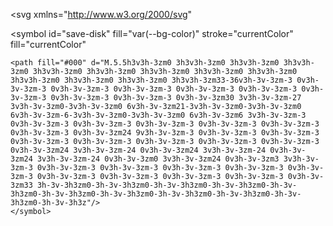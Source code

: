 <!-- <svg xmlns="http://www.w3.org/2000/svg">
    <symbol id="save-disk" fill="#fff">
      <path fill="currentColor" d="M0 0h1.615v1.615H0zm0 1.615h1.615V3.23H0zm0 1.616h1.615v1.615H0zm0 1.615h1.615v1.615H0zm0 1.615h1.615v1.615H0zm0 1.616h1.615v1.615H0zm0 1.615h1.615v1.615H0zm0 1.616h1.615v1.615H0zm0 1.615h1.615v1.615H0zm0 1.616h1.615v1.615H0zm0 1.615h1.615v1.615H0zm0 1.615h1.615v1.615H0zm0 1.616h1.615V21H0zM17.77 0v1.615h-1.616V0zm-1.616 0v1.615h-1.615V0zm-1.615 0v1.615h-1.615V0zm-1.616 0v1.615h-1.615V0zm-1.615 0v1.615H9.693V0zM9.692 0v1.615H8.077V0zM8.077 0v1.615H6.462V0zM6.462 0v1.615H4.847V0zM4.846 0v1.615H3.231V0zM3.23 0v1.615H1.617V0zm16.155 1.616V3.23H17.77V1.616zM4.846 3.23v1.616H3.231V3.23zm0-1.615V3.23H3.231V1.615zm0 3.231v1.615H3.231V4.846zm11.308-1.615v1.615h-1.615V3.231zm0-1.616V3.23h-1.615V1.615zm0 3.231v1.615h-1.615V4.846zM12.923 3.23v1.616h-1.615V3.23zm0-1.615V3.23h-1.615V1.615zm0 3.231v1.615h-1.615V4.846zm3.231 1.616v1.615H14.54V6.462zm-1.615 0v1.615h-1.615V6.462zm-1.615-.001v1.615h-1.615V6.461zm-1.616.001v1.615H9.693V6.462zm-1.615-.001v1.615H8.078V6.461zm-1.616.001v1.615H6.462V6.462zm-1.615 0v1.615H4.847V6.462zm-1.615-.001v1.615H3.232V6.461zm12.922 4.846v1.615h-1.615v-1.615zm-1.616.001v1.615h-1.615v-1.615z"/>
      <path fill="currentColor" d="M14.538 11.308v1.615h-1.615v-1.615zm-1.615-.001v1.615h-1.615v-1.615zm-1.616.001v1.615H9.692v-1.615zm-1.615-.001v1.615H8.077v-1.615zm-1.616.001v1.615H6.461v-1.615zm-1.615 0v1.615H4.846v-1.615zm-1.615-.001v1.615H3.23v-1.615zm12.924 1.616v1.615h-1.616v-1.615zm-12.924 0v1.615H3.231v-1.615z"/>
      <path fill="currentColor" d="M17.769 14.538v1.615h-1.615v-1.615zm-12.923 0v1.615H3.23v-1.615zm12.924 1.615v1.615h-1.616v-1.615zm-12.924.001v1.615H3.231v-1.615zm0 1.615v1.615H3.231v-1.615zm12.924 0v1.615h-1.616v-1.615zm1.614 1.616V21H17.77v-1.615zm-1.614-.001V21h-1.616v-1.615zm-1.616.001V21h-1.615v-1.615zm-1.616 0V21h-1.615v-1.615zm-1.615 0V21h-1.615v-1.615zm-1.616 0V21H9.692v-1.615zm-1.615 0V21H8.077v-1.615zm-1.615 0V21H6.462v-1.615zm-1.616 0V21H4.846v-1.615zm-1.615 0V21H3.231v-1.615zm-1.616 0V21H1.617v-1.615zM21 21h-1.615v-1.615H21zm0-1.615h-1.615V17.77H21zm0-1.616h-1.615v-1.615H21zm0-1.615h-1.615v-1.615H21zm0-1.616h-1.615v-1.615H21zm0-1.615h-1.615v-1.615H21zm0-1.616h-1.615V9.692H21z"/>
      <path fill="currentColor" d="M21 9.693h-1.615V8.078H21zm0-1.616h-1.615V6.462H21zm0-1.615h-1.615V4.847H21zm0-1.616h-1.615V3.231H21z"/>
    </symbol>
</svg>  -->

<!-- <svg xmlns="http://www.w3.org/2000/svg" fill="none" viewBox="0 0 40 40">
    <symbol id="save-disk" fill="">
    <path fill="#000" d="M.5.5h3v3h-3zm0 3h3v3h-3zm0 3h3v3h-3zm0 3h3v3h-3zm0 3h3v3h-3zm0 3h3v3h-3zm0 3h3v3h-3zm0 3h3v3h-3zm0 3h3v3h-3zm0 3h3v3h-3zm0 3h3v3h-3zm0 3h3v3h-3zm0 3h3v3h-3zm33-36v3h-3v-3zm-3 0v3h-3v-3zm-3 0v3h-3v-3zm-3 0v3h-3v-3zm-3 0v3h-3v-3zm-3 0v3h-3v-3zm-3 0v3h-3v-3zm-3 0v3h-3v-3zm-3 0v3h-3v-3zm-3 0v3h-3v-3zm30 3v3h-3v-3zm-27 3v3h-3v-3zm0-3v3h-3v-3zm0 6v3h-3v-3zm21-3v3h-3v-3zm0-3v3h-3v-3zm0 6v3h-3v-3zm-6-3v3h-3v-3zm0-3v3h-3v-3zm0 6v3h-3v-3zm6 3v3h-3v-3zm-3 0v3h-3v-3zm-3 0v3h-3v-3zm-3 0v3h-3v-3zm-3 0v3h-3v-3zm-3 0v3h-3v-3zm-3 0v3h-3v-3zm-3 0v3h-3v-3zm24 9v3h-3v-3zm-3 0v3h-3v-3zm-3 0v3h-3v-3zm-3 0v3h-3v-3zm-3 0v3h-3v-3zm-3 0v3h-3v-3zm-3 0v3h-3v-3zm-3 0v3h-3v-3zm-3 0v3h-3v-3zm24 3v3h-3v-3zm-24 0v3h-3v-3zm24 3v3h-3v-3zm-24 0v3h-3v-3zm24 3v3h-3v-3zm-24 0v3h-3v-3zm0 3v3h-3v-3zm24 0v3h-3v-3zm3 3v3h-3v-3zm-3 0v3h-3v-3zm-3 0v3h-3v-3zm-3 0v3h-3v-3zm-3 0v3h-3v-3zm-3 0v3h-3v-3zm-3 0v3h-3v-3zm-3 0v3h-3v-3zm-3 0v3h-3v-3zm-3 0v3h-3v-3zm-3 0v3h-3v-3zm33 3h-3v-3h3zm0-3h-3v-3h3zm0-3h-3v-3h3zm0-3h-3v-3h3zm0-3h-3v-3h3zm0-3h-3v-3h3zm0-3h-3v-3h3zm0-3h-3v-3h3zm0-3h-3v-3h3zm0-3h-3v-3h3zm0-3h-3v-3h3z"/>
    </symbol>
</svg> -->

<svg
  xmlns="http://www.w3.org/2000/svg"
>
  <symbol id="save-disk" fill="var(--bg-color)" 
    stroke="currentColor"
    fill="currentColor"
  >
    <path fill="#000" d="M.5.5h3v3h-3zm0 3h3v3h-3zm0 3h3v3h-3zm0 3h3v3h-3zm0 3h3v3h-3zm0 3h3v3h-3zm0 3h3v3h-3zm0 3h3v3h-3zm0 3h3v3h-3zm0 3h3v3h-3zm0 3h3v3h-3zm0 3h3v3h-3zm0 3h3v3h-3zm33-36v3h-3v-3zm-3 0v3h-3v-3zm-3 0v3h-3v-3zm-3 0v3h-3v-3zm-3 0v3h-3v-3zm-3 0v3h-3v-3zm-3 0v3h-3v-3zm-3 0v3h-3v-3zm-3 0v3h-3v-3zm-3 0v3h-3v-3zm30 3v3h-3v-3zm-27 3v3h-3v-3zm0-3v3h-3v-3zm0 6v3h-3v-3zm21-3v3h-3v-3zm0-3v3h-3v-3zm0 6v3h-3v-3zm-6-3v3h-3v-3zm0-3v3h-3v-3zm0 6v3h-3v-3zm6 3v3h-3v-3zm-3 0v3h-3v-3zm-3 0v3h-3v-3zm-3 0v3h-3v-3zm-3 0v3h-3v-3zm-3 0v3h-3v-3zm-3 0v3h-3v-3zm-3 0v3h-3v-3zm24 9v3h-3v-3zm-3 0v3h-3v-3zm-3 0v3h-3v-3zm-3 0v3h-3v-3zm-3 0v3h-3v-3zm-3 0v3h-3v-3zm-3 0v3h-3v-3zm-3 0v3h-3v-3zm-3 0v3h-3v-3zm24 3v3h-3v-3zm-24 0v3h-3v-3zm24 3v3h-3v-3zm-24 0v3h-3v-3zm24 3v3h-3v-3zm-24 0v3h-3v-3zm0 3v3h-3v-3zm24 0v3h-3v-3zm3 3v3h-3v-3zm-3 0v3h-3v-3zm-3 0v3h-3v-3zm-3 0v3h-3v-3zm-3 0v3h-3v-3zm-3 0v3h-3v-3zm-3 0v3h-3v-3zm-3 0v3h-3v-3zm-3 0v3h-3v-3zm-3 0v3h-3v-3zm-3 0v3h-3v-3zm33 3h-3v-3h3zm0-3h-3v-3h3zm0-3h-3v-3h3zm0-3h-3v-3h3zm0-3h-3v-3h3zm0-3h-3v-3h3zm0-3h-3v-3h3zm0-3h-3v-3h3zm0-3h-3v-3h3zm0-3h-3v-3h3zm0-3h-3v-3h3z"/>
    </symbol>
  </symbol>
</svg> 